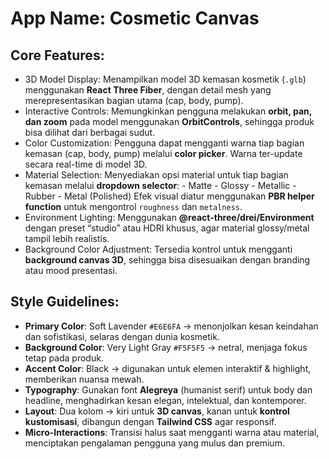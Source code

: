 # **App Name**: Cosmetic Canvas

## Core Features:

- 3D Model Display: Menampilkan model 3D kemasan kosmetik (`.glb`) menggunakan **React Three Fiber**, dengan detail mesh yang merepresentasikan bagian utama (cap, body, pump).
- Interactive Controls: Memungkinkan pengguna melakukan **orbit, pan, dan zoom** pada model menggunakan **OrbitControls**, sehingga produk bisa dilihat dari berbagai sudut.
- Color Customization: Pengguna dapat mengganti warna tiap bagian kemasan (cap, body, pump) melalui **color picker**. Warna ter-update secara real-time di model 3D.
- Material Selection: Menyediakan opsi material untuk tiap bagian kemasan melalui **dropdown selector**: - Matte - Glossy - Metallic - Rubber - Metal (Polished) Efek visual diatur menggunakan **PBR helper function** untuk mengontrol `roughness` dan `metalness`.
- Environment Lighting: Menggunakan **@react-three/drei/Environment** dengan preset “studio” atau HDRI khusus, agar material glossy/metal tampil lebih realistis.
- Background Color Adjustment: Tersedia kontrol untuk mengganti **background canvas 3D**, sehingga bisa disesuaikan dengan branding atau mood presentasi.

## Style Guidelines:

- **Primary Color**: Soft Lavender `#E6E6FA` → menonjolkan kesan keindahan dan sofistikasi, selaras dengan dunia kosmetik.
- **Background Color**: Very Light Gray `#F5F5F5` → netral, menjaga fokus tetap pada produk.
- **Accent Color**: Black → digunakan untuk elemen interaktif & highlight, memberikan nuansa mewah.
- **Typography**: Gunakan font **Alegreya** (humanist serif) untuk body dan headline, menghadirkan kesan elegan, intelektual, dan kontemporer.
- **Layout**: Dua kolom → kiri untuk **3D canvas**, kanan untuk **kontrol kustomisasi**, dibangun dengan **Tailwind CSS** agar responsif.
- **Micro-Interactions**: Transisi halus saat mengganti warna atau material, menciptakan pengalaman pengguna yang mulus dan premium.